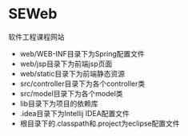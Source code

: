 # SEWeb
软件工程课程网站

+ web/WEB-INF目录下为Spring配置文件
+ web/jsp目录下为前端jsp页面
+ web/static目录下为前端静态资源
+ src/controller目录下为各个controller类
+ src/model目录下为各个model类
+ lib目录下为项目的依赖库
+ .idea目录下为Intellij IDEA配置文件
+ 根目录下的.classpath和.project为eclipse配置文件
